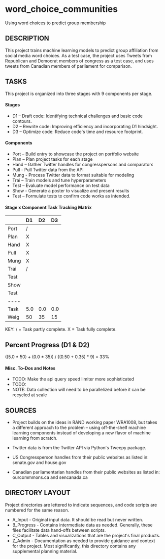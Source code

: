 # word_choice_communities
Using word choices to predict group membership

## DESCRIPTION

This project trains machine learning models to predict group affiliation from
social media word choices.  As a test case, the project uses Tweets from Republican and Democrat members of congress as a test case, and uses tweets from Canadian members of parliament for comparison.

## TASKS

This project is organized into three stages with 9 components per stage.

#### Stages

+ D1 – Draft code: Identifying technical challenges and basic code contours.
+ D2 – Rewrite code: Improving efficiency and incorporating D1 hindsight.
+ D3 – Optimize code: Reduce code's time and resource footprint.

#### Components

+ Port – Build entry to showcase the project on portfolio website
+ Plan – Plan project tasks for each stage
+ Hand – Gather Twitter handles for congresspersons and comparators
+ Pull - Pull Twitter data from the API
+ Mung - Process Twitter data to format suitable for modeling
+ Trai – Train models and tune hyperparameters
+ Test – Evaluate model performance on test data
+ Show - Generate a poster to visualize and present results
+ Test – Formulate tests to confirm code works as intended.

#### Stage x Component Task Tracking Matrix

|   | D1| D2| D3|
|:- |:- |:- |:- |
Port| / |   |   |
Plan| X |   |   |
Hand| X |   |   |
Pull| X |   |   |
Mung| X |   |   |
Trai| / |   |   |
Test|   |   |   |
Show|   |   |   |
Test|   |   |   |
----|   |   |   |
Task|5.0|0.0|0.0|
Weig| 50| 35| 15|

KEY:
/ = Task partly complete.
X = Task fully complete.

## Percent Progress (D1 & D2)

((5.0 * 50) + (0.0 * 35)) / ((0.50 + 0.35) * 9) = 33%

#### Misc. To-Dos and Notes
+ TODO: Make the api query speed limiter more sophisticated
+ TODO: 
+ NOTE: Data collection will need to be parallelized before it can be recycled at scale

## SOURCES

+ Project builds on the ideas in RAND working paper WRA1008, but takes a
different approach to the problem – using off-the-shelf machine learning
components instead of developing a new flavor of machine learning from scratch.

+ Twitter data is from the Twitter API via Python's Tweepy package.

+ US Congressperson handles from their public websites as listed in: senate.gov
and house.gov

+ Canadian parliamentarian handles from their public websites as listed in: ourcommmons.ca and sencanada.ca

## DIRECTORY LAYOUT
Project directories are lettered to indicate sequences, and code scripts are
numbered for the same reason.
+ A_Input - Original input data.  It should be read but never written.
+ B_Progress - Contains intermediate data as needed.  Generally, these files
facilitate data hand-offs between scripts.
+ C_Output - Tables and visualizations that are the project's final products.
+ Z_Admin - Documentation as needed to provide guidance and context for the
project. Most significantly, this directory contains any supplemental planning material.
